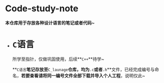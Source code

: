 # Code-study-note
**本仓库用于存放各种设计语言的笔记或者代码~**

+ # `C`语言

  所学至指针，仅做巩固使用，后续**`C++`**待学~

  **`C语言`**笔记存放至**`C_launage`**仓库，均为**`.c`**或者**`.h`**文件，已经完成编号与命名，**若要查看请将同一编号文件全部下载并导入个人工程**，说明仅此~

